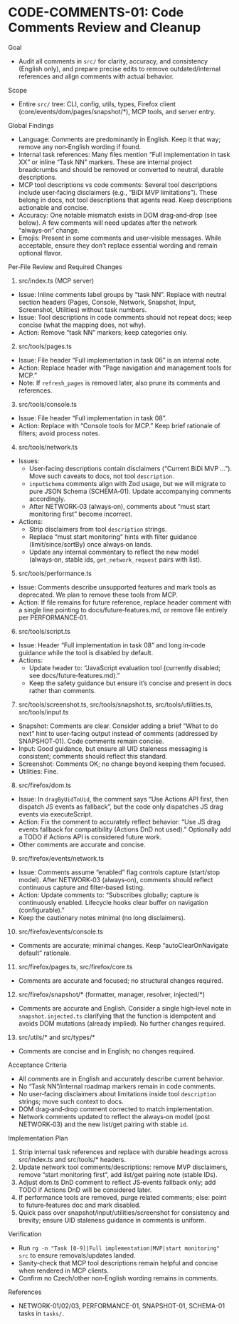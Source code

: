 # CODE-COMMENTS-01: Code Comments Review and Cleanup

Goal
- Audit all comments in `src/` for clarity, accuracy, and consistency (English only), and prepare precise edits to remove outdated/internal references and align comments with actual behavior.

Scope
- Entire `src/` tree: CLI, config, utils, types, Firefox client (core/events/dom/pages/snapshot/*), MCP tools, and server entry.

Global Findings
- Language: Comments are predominantly in English. Keep it that way; remove any non‑English wording if found.
- Internal task references: Many files mention “Full implementation in task XX” or inline “Task NN” markers. These are internal project breadcrumbs and should be removed or converted to neutral, durable descriptions.
- MCP tool descriptions vs code comments: Several tool descriptions include user‑facing disclaimers (e.g., “BiDi MVP limitations”). These belong in docs, not tool descriptions that agents read. Keep descriptions actionable and concise.
- Accuracy: One notable mismatch exists in DOM drag‑and‑drop (see below). A few comments will need updates after the network “always‑on” change.
- Emojis: Present in some comments and user‑visible messages. While acceptable, ensure they don’t replace essential wording and remain optional flavor.

Per‑File Review and Required Changes

1) src/index.ts (MCP server)
- Issue: Inline comments label groups by “task NN”. Replace with neutral section headers (Pages, Console, Network, Snapshot, Input, Screenshot, Utilities) without task numbers.
- Issue: Tool descriptions in code comments should not repeat docs; keep concise (what the mapping does, not why).
- Action: Remove “task NN” markers; keep categories only.

2) src/tools/pages.ts
- Issue: File header “Full implementation in task 06” is an internal note.
- Action: Replace header with “Page navigation and management tools for MCP.”
- Note: If `refresh_pages` is removed later, also prune its comments and references.

3) src/tools/console.ts
- Issue: File header “Full implementation in task 08”.
- Action: Replace with “Console tools for MCP.” Keep brief rationale of filters; avoid process notes.

4) src/tools/network.ts
- Issues:
  - User‑facing descriptions contain disclaimers (“Current BiDi MVP …”). Move such caveats to docs, not tool `description`.
  - `inputSchema` comments align with Zod usage, but we will migrate to pure JSON Schema (SCHEMA‑01). Update accompanying comments accordingly.
  - After NETWORK‑03 (always‑on), comments about “must start monitoring first” become incorrect.
- Actions:
  - Strip disclaimers from tool `description` strings.
  - Replace “must start monitoring” hints with filter guidance (limit/since/sortBy) once always‑on lands.
  - Update any internal commentary to reflect the new model (always‑on, stable ids, `get_network_request` pairs with list).

5) src/tools/performance.ts
- Issue: Comments describe unsupported features and mark tools as deprecated. We plan to remove these tools from MCP.
- Action: If file remains for future reference, replace header comment with a single line pointing to docs/future‑features.md, or remove file entirely per PERFORMANCE‑01.

6) src/tools/script.ts
- Issue: Header “Full implementation in task 08” and long in‑code guidance while the tool is disabled by default.
- Actions:
  - Update header to: “JavaScript evaluation tool (currently disabled; see docs/future‑features.md).”
  - Keep the safety guidance but ensure it’s concise and present in docs rather than comments.

7) src/tools/screenshot.ts, src/tools/snapshot.ts, src/tools/utilities.ts, src/tools/input.ts
- Snapshot: Comments are clear. Consider adding a brief “What to do next” hint to user‑facing output instead of comments (addressed by SNAPSHOT‑01). Code comments remain concise.
- Input: Good guidance, but ensure all UID staleness messaging is consistent; comments should reflect this standard.
- Screenshot: Comments OK; no change beyond keeping them focused.
- Utilities: Fine.

8) src/firefox/dom.ts
- Issue: In `dragByUidToUid`, the comment says “Use Actions API first, then dispatch JS events as fallback”, but the code only dispatches JS drag events via executeScript.
- Action: Fix the comment to accurately reflect behavior: “Use JS drag events fallback for compatibility (Actions DnD not used).” Optionally add a TODO if Actions API is considered future work.
- Other comments are accurate and concise.

9) src/firefox/events/network.ts
- Issue: Comments assume “enabled” flag controls capture (start/stop model). After NETWORK‑03 (always‑on), comments should reflect continuous capture and filter‑based listing.
- Action: Update comments to: “Subscribes globally; capture is continuously enabled. Lifecycle hooks clear buffer on navigation (configurable).”
- Keep the cautionary notes minimal (no long disclaimers).

10) src/firefox/events/console.ts
- Comments are accurate; minimal changes. Keep “autoClearOnNavigate default” rationale.

11) src/firefox/pages.ts, src/firefox/core.ts
- Comments are accurate and focused; no structural changes required.

12) src/firefox/snapshot/* (formatter, manager, resolver, injected/*)
- Comments are accurate and English. Consider a single high‑level note in `snapshot.injected.ts` clarifying that the function is idempotent and avoids DOM mutations (already implied). No further changes required.

13) src/utils/* and src/types/*
- Comments are concise and in English; no changes required.

Acceptance Criteria
- All comments are in English and accurately describe current behavior.
- No “Task NN”/internal roadmap markers remain in code comments.
- No user‑facing disclaimers about limitations inside tool `description` strings; move such context to docs.
- DOM drag‑and‑drop comment corrected to match implementation.
- Network comments updated to reflect the always‑on model (post NETWORK‑03) and the new list/get pairing with stable `id`.

Implementation Plan
1) Strip internal task references and replace with durable headings across src/index.ts and src/tools/* headers.
2) Update network tool comments/descriptions: remove MVP disclaimers, remove “start monitoring first”, add list/get pairing note (stable IDs).
3) Adjust dom.ts DnD comment to reflect JS‑events fallback only; add TODO if Actions DnD will be considered later.
4) If performance tools are removed, purge related comments; else: point to future‑features doc and mark disabled.
5) Quick pass over snapshot/input/utilities/screenshot for consistency and brevity; ensure UID staleness guidance in comments is uniform.

Verification
- Run `rg -n "Task [0-9]|Full implementation|MVP|start monitoring" src` to ensure removals/updates landed.
- Sanity‑check that MCP tool descriptions remain helpful and concise when rendered in MCP clients.
- Confirm no Czech/other non‑English wording remains in comments.

References
- NETWORK-01/02/03, PERFORMANCE-01, SNAPSHOT-01, SCHEMA-01 tasks in `tasks/`.
